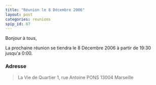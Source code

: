 ```yaml
---
title: "Réunion le 8 Décembre 2006"
layout: post
categories: reunions
spip_id: 87
---
```

Bonjour à tous,

La prochaine réunion se tiendra le 8 Décembre 2006 à partir de 19:30 jusqu'a 0:00. 


### Adresse ###

> La Vie de Quartier
> 1, rue Antoine PONS
> 13004 Marseille
